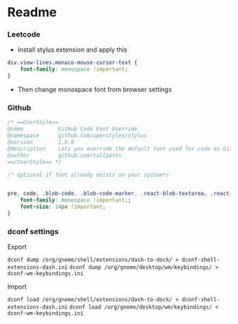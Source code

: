 # Readme

### Leetcode
- Install stylus extension and apply this
```css
div.view-lines.monaco-mouse-cursor-text {
	font-family: monospace !important;
}
```

- Then change monospace font from browser settings


### Github

```css
/* ==UserStyle==
@name           GitHub Code Font Override
@namespace      github.com/openstyles/stylus
@version        1.0.0
@description    Lets you override the default font used for code on GitHub
@author         github.com/tallpants
==/UserStyle== */

/* optional if font already exists on your system*/


pre, code, .blob-code, .blob-code-marker, .react-blob-textarea, .react-line-numbers, .react-code-text {
    font-family: monospace !important;;
    font-size: 14px !important; 
}
```


### dconf settings

Export

`dconf dump /org/gnome/shell/extensions/dash-to-dock/ > dconf-shell-extensions-dash.ini`
`dconf dump /org/gnome/desktop/wm/keybindings/ > dconf-wm-keybindings.ini`

Import

`dconf load /org/gnome/shell/extensions/dash-to-dock/ < dconf-shell-extensions-dash.ini`
`dconf load /org/gnome/desktop/wm/keybindings/ < dconf-wm-keybindings.ini`
